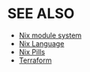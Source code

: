 # SEE ALSO

* [Nix module system](https://nixos.wiki/wiki/NixOS_Modules)
* [Nix Language](https://nixos.org/nix/manual/)
* [Nix Pills](https://nixos.org/nixos/nix-pills/index.html)
* [Terraform](https://www.terraform.io/docs/providers/index.html)